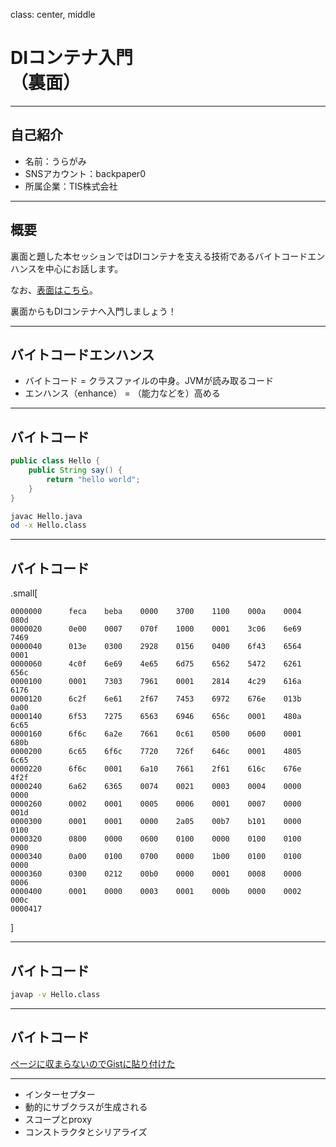 class: center, middle

# DIコンテナ入門<br/>（裏面）

---

## 自己紹介

- 名前：うらがみ
- SNSアカウント：backpaper0
- 所属企業：TIS株式会社

---

## 概要

裏面と題した本セッションではDIコンテナを支える技術であるバイトコードエンハンスを中心にお話します。

なお、[表面はこちら](https://jjug-cfp.cfapps.io/submissions/a5ba98a8-bad4-4122-bd61-85f89716c81e)。

裏面からもDIコンテナへ入門しましょう！

---

## バイトコードエンハンス

- バイトコード = クラスファイルの中身。JVMが読み取るコード
- エンハンス（enhance） = （能力などを）高める

---

## バイトコード

```java
public class Hello {
    public String say() {
        return "hello world";
    }
}
```

```sh
javac Hello.java
od -x Hello.class
```

---

## バイトコード

.small[
```none
0000000      feca    beba    0000    3700    1100    000a    0004    080d
0000020      0e00    0007    070f    1000    0001    3c06    6e69    7469
0000040      013e    0300    2928    0156    0400    6f43    6564    0001
0000060      4c0f    6e69    4e65    6d75    6562    5472    6261    656c
0000100      0001    7303    7961    0001    2814    4c29    616a    6176
0000120      6c2f    6e61    2f67    7453    6972    676e    013b    0a00
0000140      6f53    7275    6563    6946    656c    0001    480a    6c65
0000160      6f6c    6a2e    7661    0c61    0500    0600    0001    680b
0000200      6c65    6f6c    7720    726f    646c    0001    4805    6c65
0000220      6f6c    0001    6a10    7661    2f61    616c    676e    4f2f
0000240      6a62    6365    0074    0021    0003    0004    0000    0000
0000260      0002    0001    0005    0006    0001    0007    0000    001d
0000300      0001    0001    0000    2a05    00b7    b101    0000    0100
0000320      0800    0000    0600    0100    0000    0100    0100    0900
0000340      0a00    0100    0700    0000    1b00    0100    0100    0000
0000360      0300    0212    00b0    0000    0001    0008    0000    0006
0000400      0001    0000    0003    0001    000b    0000    0002    000c
0000417
```
]


---

## バイトコード

```sh
javap -v Hello.class
```

---

## バイトコード

[ページに収まらないのでGistに貼り付けた](https://gist.githubusercontent.com/backpaper0/9e83ea03b50210b29a0fedbcf7eac783/raw/a22fc706e893893a29572f60f464e204e1e27724/javap_-v_Hello.class.txt)

---

- インターセプター
- 動的にサブクラスが生成される
- スコープとproxy
- コンストラクタとシリアライズ
